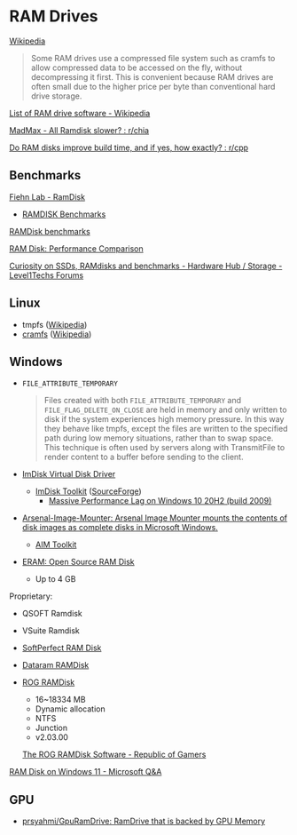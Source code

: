 # RAM Drives
[Wikipedia](https://en.wikipedia.org/wiki/RAM_drive)

> Some RAM drives use a compressed file system such as cramfs to allow compressed data to be accessed on the fly, without decompressing it first. This is convenient because RAM drives are often small due to the higher price per byte than conventional hard drive storage.

[List of RAM drive software - Wikipedia](https://en.wikipedia.org/wiki/List_of_RAM_drive_software)

[MadMax - All Ramdisk slower? : r/chia](https://www.reddit.com/r/chia/comments/pse80p/madmax_all_ramdisk_slower/)

[Do RAM disks improve build time, and if yes, how exactly? : r/cpp](https://www.reddit.com/r/cpp/comments/1b2ir41/do_ram_disks_improve_build_time_and_if_yes_how/)

## Benchmarks
[Fiehn Lab - RamDisk](https://fiehnlab.ucdavis.edu/staff/kind/collector/benchmark/ramdisk)
- [RAMDISK Benchmarks](https://fiehnlab.ucdavis.edu/downloads/staff/kind/Collector/Benchmark/RamDisk/ramdisk-benchmarks.pdf)

[RAMDisk benchmarks](https://gist.github.com/hmemcpy/c7ea24fb9780c4e1810d)

[RAM Disk: Performance Comparison](https://www.starwindsoftware.com/blog/ram-disk-technology-performance-comparison/)

[Curiosity on SSDs, RAMdisks and benchmarks - Hardware Hub / Storage - Level1Techs Forums](https://forum.level1techs.com/t/curiosity-on-ssds-ramdisks-and-benchmarks/201257)

## Linux
- tmpfs ([Wikipedia](https://en.wikipedia.org/wiki/Tmpfs))
- [cramfs](https://sourceforge.net/projects/cramfs/) ([Wikipedia](https://en.wikipedia.org/wiki/Cramfs))

## Windows
- `FILE_ATTRIBUTE_TEMPORARY`

  > Files created with both `FILE_ATTRIBUTE_TEMPORARY` and `FILE_FLAG_DELETE_ON_CLOSE` are held in memory and only written to disk if the system experiences high memory pressure. In this way they behave like tmpfs, except the files are written to the specified path during low memory situations, rather than to swap space. This technique is often used by servers along with TransmitFile to render content to a buffer before sending to the client.
- [ImDisk Virtual Disk Driver](https://github.com/LTRData/ImDisk)
  - [ImDisk Toolkit](https://imdisktoolkit.com/) ([SourceForge](https://sourceforge.net/projects/imdisk-toolkit/))
    - [Massive Performance Lag on Windows 10 20H2 (build 2009)](https://sourceforge.net/p/imdisk-toolkit/discussion/general/thread/e1cf2605ed/)
- [Arsenal-Image-Mounter: Arsenal Image Mounter mounts the contents of disk images as complete disks in Microsoft Windows.](https://github.com/ArsenalRecon/Arsenal-Image-Mounter)
  - [AIM Toolkit](https://sourceforge.net/projects/aim-toolkit/)
- [ERAM: Open Source RAM Disk](https://github.com/Zero3K/ERAM)
  - Up to 4 GB

Proprietary:
- QSOFT Ramdisk
- VSuite Ramdisk
- [SoftPerfect RAM Disk](https://www.softperfect.com/products/ramdisk/)
- [Dataram RAMDisk](https://web.archive.org/web/20241004202734/http://memory.dataram.com/products-and-services/software/ramdisk)
- [ROG RAMDisk](https://web.archive.org/web/20230708134732/https://rog.asus.com/technology/republic-of-gamers-motherboard-innovations/ramdisk/)
  - 16~18334 MB
  - Dynamic allocation
  - NTFS
  - Junction
  - v2.03.00

  [The ROG RAMDisk Software - Republic of Gamers](https://rog.asus.com/articles/maximus-motherboards/the-rog-ramdisk-software/)

[RAM Disk on Windows 11 - Microsoft Q&A](https://learn.microsoft.com/en-us/answers/questions/4169254/ram-disk-on-windows-11)

## GPU
- [prsyahmi/GpuRamDrive: RamDrive that is backed by GPU Memory](https://github.com/prsyahmi/GpuRamDrive)

